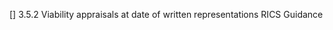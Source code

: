[^1]: Oliver Wainwright, *Revealed: how developers exploit flawed planning system to minimise affordable housing*, The Guardian, 25 June 2015

[^1]: *See paragraph 4.3.1 of* RICS, Financial Viability in Planning, 1st Edition, (London, 2012)

[^2]: The Shell Investor Presentation is available from: http://www.ourcity.london/shell-centre-investors-presentation/

[] 3.5.2 Viability appraisals at date of written representations RICS Guidance